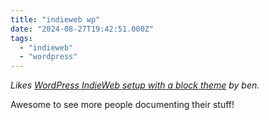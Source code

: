 ```yaml
---
title: "indieweb wp"
date: "2024-08-27T19:42:51.000Z"
tags: 
  - "indieweb"
  - "wordpress"
---
```


_Likes [WordPress IndieWeb setup with a block theme](https://benharri.org/block-theme-indieweb/) by ben._

Awesome to see more people documenting their stuff!
